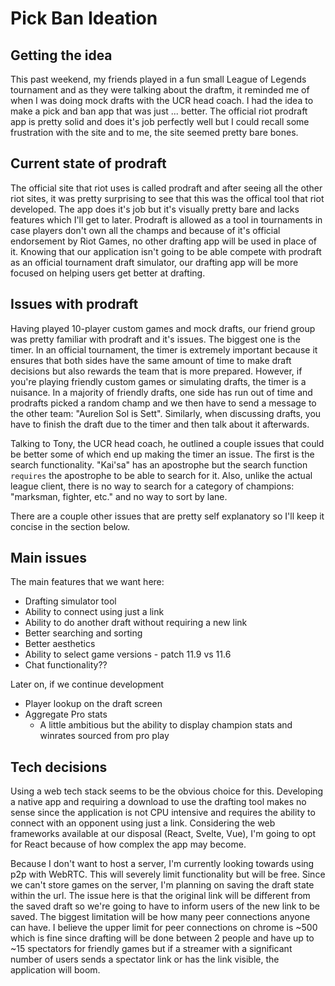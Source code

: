 # Pick Ban Ideation

## Getting the idea

This past weekend, my friends played in a fun small League of Legends tournament and as they were talking about the draftm, it reminded me of when I was doing mock drafts with the UCR head coach. I had the idea to make a pick and ban app that was just ... better. The official riot prodraft app is pretty solid and does it's job perfectly well but I could recall some frustration with the site and to me, the site seemed pretty bare bones.

## Current state of prodraft

The official site that riot uses is called prodraft and after seeing all the other riot sites, it was pretty surprising to see that this was the offical tool that riot developed. The app does it's job but it's visually pretty bare and lacks features which I'll get to later. Prodraft is allowed as a tool in tournaments in case players don't own all the champs and because of it's official endorsement by Riot Games, no other drafting app will be used in place of it. Knowing that our application isn't going to be able compete with prodraft as an official tournament draft simulator, our drafting app will be more focused on helping users get better at drafting.

## Issues with prodraft

Having played 10-player custom games and mock drafts, our friend group was pretty familiar with prodraft and it's issues. The biggest one is the timer. In an official tournament, the timer is extremely important because it ensures that both sides have the same amount of time to make draft decisions but also rewards the team that is more prepared. However, if you're playing friendly custom games or simulating drafts, the timer is a nuisance. In a majority of friendly drafts, one side has run out of time and prodrafts picked a random champ and we then have to send a message to the other team: "Aurelion Sol is Sett". Similarly, when discussing drafts, you have to finish the draft due to the timer and then talk about it afterwards. 

Talking to Tony, the UCR head coach, he outlined a couple issues that could be better some of which end up making the timer an issue. The first is the search functionality. "Kai'sa" has an apostrophe but the search function `requires` the apostrophe to be able to search for it. Also, unlike the actual league client, there is no way to search for a category of champions: "marksman, fighter, etc." and no way to sort by lane.

There are a couple other issues that are pretty self explanatory so I'll keep it concise in the section below.

## Main issues

The main features that we want here:

* Drafting simulator tool
* Ability to connect using just a link
* Ability to do another draft without requiring a new link
* Better searching and sorting
* Better aesthetics
* Ability to select game versions - patch 11.9 vs 11.6
* Chat functionality??

Later on, if we continue development

* Player lookup on the draft screen
* Aggregate Pro stats
    * A little ambitious but the ability to display champion stats and winrates sourced from pro play


## Tech decisions

Using a web tech stack seems to be the obvious choice for this. Developing a native app and requiring a download to use the drafting tool makes no sense since the application is not CPU intensive and requires the ability to connect with an opponent using just a link. Considering the web frameworks available at our disposal (React, Svelte, Vue), I'm going to opt for React because of how complex the app may become. 

Because I don't want to host a server, I'm currently looking towards using p2p with WebRTC. This will severely limit functionality but will be free. Since we can't store games on the server, I'm planning on saving the draft state within the url. The issue here is that the original link will be different from the saved draft so we're going to have to inform users of the new link to be saved. The biggest limitation will be how many peer connections anyone can have. I believe the upper limit for peer connections on chrome is ~500 which is fine since drafting will be done between 2 people and have up to ~15 spectators for friendly games but if a streamer with a significant number of users sends a spectator link or has the link visible, the application will boom.

